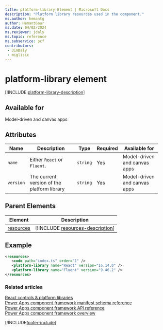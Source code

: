 ```yaml
---
title: platform-library Element | Microsoft Docs
description: "Platform library resources used in the component."
ms.author: hemantg
author: HemantGaur
ms.date: 04/02/2024
ms.reviewer: jdaly
ms.topic: reference
ms.subservice: pcf
contributors:
 - JimDaly
 - miglisic
---
```


# platform-library element

[!INCLUDE [platform-library-description](includes/platform-library-description.md)]

## Available for

Model-driven and canvas apps

## Attributes

|Name|Description|Type|Required|Available for|
|--|--|--|--|-------|
|`name`|Either `React` or `Fluent`.|`string`|Yes|Model-driven and canvas apps|
|`version`|The current version of the platform library|`string`|Yes|Model-driven and canvas apps|

## Parent Elements

|Element|Description|
|--|--|
|[resources](resources.md)|[!INCLUDE [resources-description](includes/resources-description.md)]|


## Example

```xml
<resources>
   <code path="index.ts" order="1" />
   <platform-library name="React" version="16.14.0" />
   <platform-library name="Fluent" version="9.46.2" />
</resources>
```

### Related articles

[React controls & platform libraries](../react-controls-platform-libraries.md)<br />
[Power Apps component framework manifest schema reference](index.md)<br/>
[Power Apps component framework API reference](../reference/index.md)<br/>
[Power Apps component framework overview](../overview.md)


[!INCLUDE[footer-include](../../../includes/footer-banner.md)]
